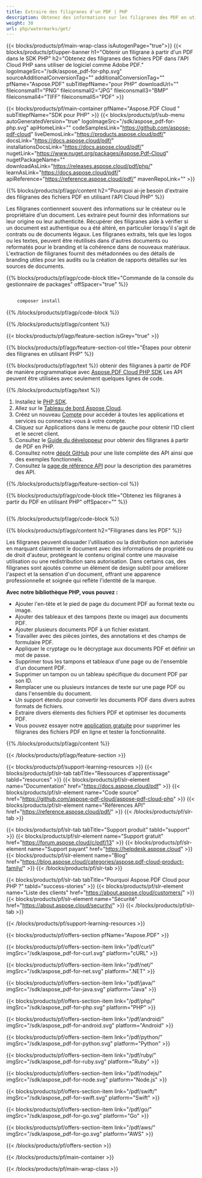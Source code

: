 ```yaml
---
title: Extraire des filigranes d'un PDF | PHP
description: Obtenez des informations sur les filigranes des PDF en utilisant PHP avec Aspose.PDF Cloud SDK. Inspectez les superpositions visuelles ou le branding.
weight: 30
url: php/watermarks/get/
---
```


{{< blocks/products/pf/main-wrap-class isAutogenPage="true">}}
{{< blocks/products/pf/upper-banner h1="Obtenir un filigrane à partir d'un PDF dans le SDK PHP" h2="Obtenez des filigranes des fichiers PDF dans l'API Cloud PHP sans utiliser de logiciel comme Adobe PDF." logoImageSrc="/sdk/aspose_pdf-for-php.svg" sourceAdditionalConversionTag="" additionalConversionTag="" pfName="Aspose.PDF" subTitlepfName="pour PHP" downloadUrl="" fileiconsmall1="PNG" fileiconsmall2="JPG" fileiconsmall3="BMP" fileiconsmall4="TIFF" fileiconsmall5="PDF" >}}

{{< blocks/products/pf/main-container pfName="Aspose.PDF Cloud " subTitlepfName="SDK pour PHP" >}}
{{< blocks/products/pf/sub-menu autoGeneratedVersion="true" logoImageSrc="/sdk/aspose_pdf-for-php.svg" apiHomeLink="" codeSamplesLink="https://github.com/aspose-pdf-cloud" liveDemosLink="https://products.aspose.cloud/pdf/" docsLink="https://docs.aspose.cloud/pdf/" installationsDocsLink="https://docs.aspose.cloud/pdf/" nugetLink="https://www.nuget.org/packages/Aspose.Pdf-Cloud" nugetPackageName="" downloadAsLink="https://releases.aspose.cloud/pdf/php/" learnAsLink="https://docs.aspose.cloud/pdf/" apiReference="https://reference.aspose.cloud/pdf/" mavenRepoLink="" >}}

{{% blocks/products/pf/agp/content h2="Pourquoi ai-je besoin d'extraire des filigranes des fichiers PDF en utilisant l'API Cloud PHP" %}}

Les filigranes contiennent souvent des informations sur le créateur ou le propriétaire d'un document. Les extraire peut fournir des informations sur leur origine ou leur authenticité. Récupérer des filigranes aide à vérifier si un document est authentique ou a été altéré, en particulier lorsqu'il s'agit de contrats ou de documents légaux. Les filigranes extraits, tels que les logos ou les textes, peuvent être réutilisés dans d'autres documents ou reformatés pour le branding et la cohérence dans de nouveaux matériaux.
L'extraction de filigranes fournit des métadonnées ou des détails de branding utiles pour les audits ou la création de rapports détaillés sur les sources de documents.

{{% blocks/products/pf/agp/code-block title="Commande de la console du gestionnaire de packages" offSpacer="true" %}}

```bash
     
    composer install

```

{{% /blocks/products/pf/agp/code-block %}}

{{% /blocks/products/pf/agp/content %}}

{{< blocks/products/pf/agp/feature-section isGrey="true" >}}

{{% blocks/products/pf/agp/feature-section-col title="Étapes pour obtenir des filigranes en utilisant PHP" %}}

{{% blocks/products/pf/agp/text %}}
obtenir des filigranes à partir de PDF de manière programmatique avec
[Aspose.PDF Cloud PHP SDK](https://products.aspose.cloud/pdf/php/)
Les API peuvent être utilisées avec seulement quelques lignes de code.

{{% /blocks/products/pf/agp/text %}}

1. Installez le [PHP SDK](https://pypi.org/project/asposepdfcloud/).
1. Allez sur le [Tableau de bord Aspose Cloud](https://dashboard.aspose.cloud/).
1. Créez un nouveau [Compte](https://docs.aspose.cloud/display/storagecloud/Creating+and+Managing+Account) pour accéder à toutes les applications et services ou connectez-vous à votre compte.
1. Cliquez sur Applications dans le menu de gauche pour obtenir l'ID client et le secret client.
1. Consultez le [Guide du développeur](https://docs.aspose.cloud/pdf/working-with-stamps/) pour obtenir des filigranes à partir de PDF en PHP.
1. Consultez notre [dépôt GitHub](https://github.com/aspose-pdf-cloud/aspose-pdf-cloud-php) pour une liste complète des API ainsi que des exemples fonctionnels.
1. Consultez la [page de référence API](https://reference.aspose.cloud/pdf/#/Document) pour la description des paramètres des API.

{{% /blocks/products/pf/agp/feature-section-col %}}


{{% blocks/products/pf/agp/code-block title="Obtenez les filigranes à partir du PDF en utilisant PHP" offSpacer="" %}}

```php


```

{{% /blocks/products/pf/agp/code-block %}}

{{% blocks/products/pf/agp/content h2="Filigranes dans les PDF" %}}

Les filigranes peuvent dissuader l'utilisation ou la distribution non autorisée en marquant clairement le document avec des informations de propriété ou de droit d'auteur, protégeant le contenu original contre une mauvaise utilisation ou une redistribution sans autorisation.
Dans certains cas, des filigranes sont ajoutés comme un élément de design subtil pour améliorer l'aspect et la sensation d'un document, offrant une apparence professionnelle et soignée qui reflète l'identité de la marque.

**Avec notre bibliothèque PHP, vous pouvez :**

+ Ajouter l'en-tête et le pied de page du document PDF au format texte ou image.
+ Ajouter des tableaux et des tampons (texte ou image) aux documents PDF.
+ Ajouter plusieurs documents PDF à un fichier existant.
+ Travailler avec des pièces jointes, des annotations et des champs de formulaire PDF.
+ Appliquer le cryptage ou le décryptage aux documents PDF et définir un mot de passe.
+ Supprimer tous les tampons et tableaux d'une page ou de l'ensemble d'un document PDF.
+ Supprimer un tampon ou un tableau spécifique du document PDF par son ID.
+ Remplacer une ou plusieurs instances de texte sur une page PDF ou dans l'ensemble du document.
+ Un support étendu pour convertir les documents PDF dans divers autres formats de fichiers.
+ Extraire divers éléments des fichiers PDF et optimiser les documents PDF.
+ Vous pouvez essayer notre [application gratuite](https://products.aspose.app/pdf/remove-watermark) pour supprimer les filigranes des fichiers PDF en ligne et tester la fonctionnalité.

{{% /blocks/products/pf/agp/content %}}

{{< /blocks/products/pf/agp/feature-section >}}

{{< blocks/products/pf/support-learning-resources >}}
{{< blocks/products/pf/slr-tab tabTitle="Ressources d'apprentissage" tabId="resources" >}}
{{< blocks/products/pf/slr-element name="Documentation" href="https://docs.aspose.cloud/pdf" >}}
{{< blocks/products/pf/slr-element name="Code source" href="https://github.com/aspose-pdf-cloud/aspose-pdf-cloud-php" >}}
{{< blocks/products/pf/slr-element name="Références API" href="https://reference.aspose.cloud/pdf/" >}}
{{< /blocks/products/pf/slr-tab >}}

{{< blocks/products/pf/slr-tab tabTitle="Support produit" tabId="support" >}}
{{< blocks/products/pf/slr-element name="Support gratuit" href="https://forum.aspose.cloud/c/pdf/13" >}}
{{< blocks/products/pf/slr-element name="Support payant" href="https://helpdesk.aspose.cloud" >}}
{{< blocks/products/pf/slr-element name="Blog" href="https://blog.aspose.cloud/categories/aspose.pdf-cloud-product-family/" >}}
{{< /blocks/products/pf/slr-tab >}}

{{< blocks/products/pf/slr-tab tabTitle="Pourquoi Aspose.PDF Cloud pour PHP ?" tabId="success-stories" >}}
{{< blocks/products/pf/slr-element name="Liste des clients" href="https://about.aspose.cloud/customers/" >}}
{{< blocks/products/pf/slr-element name="Sécurité" href="https://about.aspose.cloud/security/" >}}
{{< /blocks/products/pf/slr-tab >}}

{{< /blocks/products/pf/support-learning-resources >}}

{{< blocks/products/pf/offers-section pfName="Aspose.PDF" >}}

{{< blocks/products/pf/offers-section-item link="/pdf/curl/" imgSrc="/sdk/aspose_pdf-for-curl.svg" platform="cURL" >}}

{{< blocks/products/pf/offers-section-item link="/pdf/net/" imgSrc="/sdk/aspose_pdf-for-net.svg" platform=".NET" >}}

{{< blocks/products/pf/offers-section-item link="/pdf/java/" imgSrc="/sdk/aspose_pdf-for-java.svg" platform="Java" >}}

{{< blocks/products/pf/offers-section-item link="/pdf/php/" imgSrc="/sdk/aspose_pdf-for-php.svg" platform="PHP" >}}

{{< blocks/products/pf/offers-section-item link="/pdf/android/" imgSrc="/sdk/aspose_pdf-for-android.svg" platform="Android" >}}

{{< blocks/products/pf/offers-section-item link="/pdf/python/" imgSrc="/sdk/aspose_pdf-for-python.svg" platform="Python" >}}

{{< blocks/products/pf/offers-section-item link="/pdf/ruby/" imgSrc="/sdk/aspose_pdf-for-ruby.svg" platform="Ruby" >}}

{{< blocks/products/pf/offers-section-item link="/pdf/nodejs/" imgSrc="/sdk/aspose_pdf-for-node.svg" platform="Node.js" >}}

{{< blocks/products/pf/offers-section-item link="/pdf/swift/" imgSrc="/sdk/aspose_pdf-for-swift.svg" platform="Swift" >}}

{{< blocks/products/pf/offers-section-item link="/pdf/go/" imgSrc="/sdk/aspose_pdf-for-go.svg" platform="Go" >}}

{{< blocks/products/pf/offers-section-item link="/pdf/aws/" imgSrc="/sdk/aspose_pdf-for-go.svg" platform="AWS" >}}

{{< /blocks/products/pf/offers-section >}}

<!-- aboutfile Ends -->

{{< /blocks/products/pf/main-container >}}

{{< /blocks/products/pf/main-wrap-class >}}
